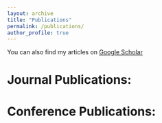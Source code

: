 ```yaml
---
layout: archive
title: "Publications"
permalink: /publications/
author_profile: true
---
```


You can also find my articles on [Google Scholar](https://scholar.google.com/citations?user=WZdQAz4AAAAJ&hl=en})

# Journal Publications: 

# Conference Publications: 
